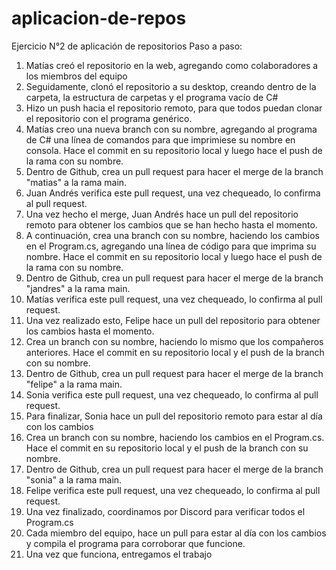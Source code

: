 # aplicacion-de-repos
Ejercicio N°2 de aplicación de repositorios
Paso a paso:
1) Matías creó el repositorio en la web, agregando como colaboradores a los miembros del equipo
2) Seguidamente, clonó el repositorio a su desktop, creando dentro de la carpeta, la estructura de carpetas y el programa vacío de C#
3) Hizo un push hacia el repositorio remoto, para que todos puedan clonar el repositorio con el programa genérico.
4) Matías creo una nueva branch con su nombre, agregando al programa de C# una línea de comandos para que imprimiese su nombre en consola. Hace el commit en su repositorio local y luego hace el push de la rama con su nombre.
5) Dentro de Github, crea un pull request para hacer el merge de la branch "matias" a la rama main.
6) Juan Andrés verifica este pull request, una vez chequeado, lo confirma al pull request.
7) Una vez hecho el merge, Juan Andrés hace un pull del repositorio remoto para obtener los cambios que se han hecho hasta el momento.
8) A continuación, crea una branch con su nombre, haciendo los cambios en el Program.cs, agregando una línea de código para que imprima su nombre. Hace el commit en su repositorio local y luego hace el push de la rama con su nombre.
5) Dentro de Github, crea un pull request para hacer el merge de la branch "jandres" a la rama main.
6) Matías verifica este pull request, una vez chequeado, lo confirma al pull request.
9) Una vez realizado esto, Felipe hace un pull del repositorio para obtener los cambios hasta el momento.
10) Crea un branch con su nombre, haciendo lo mismo que los compañeros anteriores. Hace el commit en su repositorio local y el push de la branch con su nombre.
11) Dentro de Github, crea un pull request para hacer el merge de la branch "felipe" a la rama main.
12) Sonia verifica este pull request, una vez chequeado, lo confirma al pull request.
13) Para finalizar, Sonia hace un pull del repositorio remoto para estar al día con los cambios
14) Crea un branch con su nombre, haciendo los cambios en el Program.cs. Hace el commit en su repositorio local y el push de la branch con su nombre.
15) Dentro de Github, crea un pull request para hacer el merge de la branch "sonia" a la rama main.
16) Felipe verifica este pull request, una vez chequeado, lo confirma al pull request.
17) Una vez finalizado, coordinamos por Discord para verificar todos el Program.cs
18) Cada miembro del equipo, hace un pull para estar al día con los cambios y compila el programa para corroborar que funcione.
19) Una vez que funciona, entregamos el trabajo
